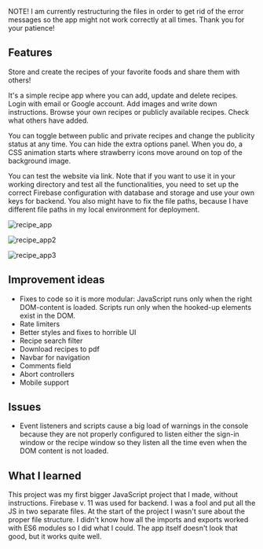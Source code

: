 NOTE! I am currently restructuring the files in order to get rid of the error messages so the app might not work correctly at all times. Thank you for your patience!

## Features

Store and create the recipes of your favorite foods and share them with others!

It's a simple recipe app where you can add, update and delete recipes. Login with email or Google account.
Add images and write down instructions. Browse your own recipes or publicly available recipes. Check what others have added.

You can toggle between public and private recipes and change the publicity status at any time. You can hide the extra options panel. When you do, a CSS animation starts where strawberry icons move around on top of the background image.

You can test the website via link. Note that if you want to use it in your working directory and test all the functionalities, you need to set up the correct Firebase configuration with database and storage and use your own keys for backend. You also might have to fix the file paths, because I have different file paths in my local environment for deployment.

![recipe_app](https://github.com/user-attachments/assets/f6ebab43-c52e-4ac4-a37c-e29e19e3a48e)

![recipe_app2](https://github.com/user-attachments/assets/d82ddaef-50de-4e86-9fe5-eebe6731d7da)

![recipe_app3](https://github.com/user-attachments/assets/9946ff85-6e4f-49c3-8577-3261233b9296)

## Improvement ideas

* Fixes to code so it is more modular: JavaScript runs only when the right DOM-content is loaded. Scripts run only when the hooked-up elements exist in the DOM.
* Rate limiters
* Better styles and fixes to horrible UI
* Recipe search filter
* Download recipes to pdf
* Navbar for navigation
* Comments field
* Abort controllers
* Mobile support

## Issues

* Event listeners and scripts cause a big load of warnings in the console because they are not properly configured to listen either the sign-in window or the recipe window so they listen all the time even when the DOM content is not loaded. 

## What I learned

This project was my first bigger JavaScript project that I made, without instructions. Firebase v. 11 was used for backend. I was a fool and put all the JS in two separate files. At the start of the project I wasn't sure about the proper file structure. I didn't know how all the imports and exports worked with ES6 modules so I did what I could. The app itself doesn't look that good, but it works quite well.
